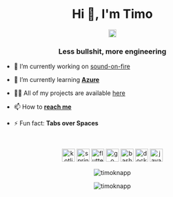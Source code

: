 <h1 align="center">Hi 👋, I'm Timo</h1>

<p align="center">
<a href="https://twitter.com/timoknapp_" target="blank"><img align="center" src="https://cdn.jsdelivr.net/npm/simple-icons@3.0.1/icons/twitter.svg" alt="tea_mo903" height="18" width="18" /></a>
</p>

<h3 align="center">Less bullshit, more engineering</h3>

- 🔭 I’m currently working on [sound-on-fire](https://github.com/timoknapp/sound-on-fire)

- 🌱 I’m currently learning **[Azure](https://github.com/topics/azure)**

- 👨‍💻 All of my projects are available [here](https://timoknapp.github.io)

- 📫 How to **[reach me](https://twitter.com/timoknapp_)**

- ⚡ Fun fact: **Tabs over Spaces**

<br>
<p align="center">
    <img src="https://www.vectorlogo.zone/logos/kotlinlang/kotlinlang-icon.svg" alt="kotlin" width="30" height="30" />
    <img src="https://www.vectorlogo.zone/logos/springio/springio-icon.svg" alt="spring" width="30" height="30" />
    <img src="https://www.vectorlogo.zone/logos/flutterio/flutterio-icon.svg" alt="flutter" width="30" height="30" />
    <img src="https://www.vectorlogo.zone/logos/golang/golang-icon.svg" alt="go" width="30" height="30" />
    <img src="https://www.vectorlogo.zone/logos/gnu_bash/gnu_bash-icon.svg" alt="bash" width="30" height="30" />
    <img src="https://www.vectorlogo.zone/logos/docker/docker-icon.svg" alt="docker" width="30" height="30" />
    <img src="https://www.vectorlogo.zone/logos/java/java-icon.svg" alt="java" width="30" height="30" />
</p>

<p align="center">
<!--<img align="left" src="https://github-readme-stats.vercel.app/api/top-langs/?username=timoknapp&layout=compact&hide=html" alt="timoknapp" />-->
<img align="center" src="https://github-readme-stats.vercel.app/api?username=timoknapp&show_icons=true&count_private=true" alt="timoknapp" />
</p>

<p align="center"> <img src="https://komarev.com/ghpvc/?username=timoknapp" alt="timoknapp" /> </p>
